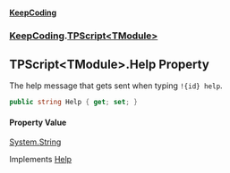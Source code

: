 #### [KeepCoding](index.md 'index')
### [KeepCoding](KeepCoding.md 'KeepCoding').[TPScript&lt;TModule&gt;](KeepCoding_TPScript_TModule_.md 'KeepCoding.TPScript&lt;TModule&gt;')
## TPScript&lt;TModule&gt;.Help Property
The help message that gets sent when typing `!{id} help`.  
```csharp
public string Help { get; set; }
```
#### Property Value
[System.String](https://docs.microsoft.com/en-us/dotnet/api/System.String 'System.String')

Implements [Help](KeepCoding_ITP_Help.md 'KeepCoding.ITP.Help')  
